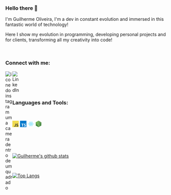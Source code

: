 ### Hello there 👋

I'm Guilherme Oliveira, I'm a dev in constant evolution and immersed in this fantastic world of technology!

Here I show my evolution in programming, developing personal projects and for clients, transforming all my creativity into code!

<br />

### Connect with me:

<p>
<a href="https://www.instagram.com/_guioliveira3">
<img align="left" alt="icone do instagram uma camera dentro de um quadrado" width="22px" src="https://cdn.jsdelivr.net/npm/simple-icons@v3/icons/instagram.svg" target="_blank"/>
</a>
<a href="https://www.linkedin.com/in/guilhermeaoliveira1/">
<img align="left" alt="LinkedIn" width="22px" src="https://cdn.jsdelivr.net/npm/simple-icons@v3/icons/linkedin.svg" target="_blank" />
</a>
</p>

<br />
<br />

<p align="left">
 <br />
 <h3>Languages and Tools:</h3>
 </p>
<br />

<code><img height="20" src="https://raw.githubusercontent.com/github/explore/80688e429a7d4ef2fca1e82350fe8e3517d3494d/topics/javascript/javascript.png"></code>
<code><img height="20" src="https://raw.githubusercontent.com/github/explore/80688e429a7d4ef2fca1e82350fe8e3517d3494d/topics/typescript/typescript.png"></code>
<code><img height="20" src="https://raw.githubusercontent.com/github/explore/80688e429a7d4ef2fca1e82350fe8e3517d3494d/topics/react/react.png"></code>
<code><img height="20" src="https://raw.githubusercontent.com/github/explore/80688e429a7d4ef2fca1e82350fe8e3517d3494d/topics/nodejs/nodejs.png"></code> 
 


<br />
<br />
<br />

[![Guilherme's github stats](https://github-readme-stats.vercel.app/api?username=guioliveira3&show_icons=true&theme=buefy)](https://github.com/rodolfomori/github-readme-stats)

<br />

[![Top Langs](https://github-readme-stats.vercel.app/api/top-langs/?username=guioliveira3&layout=compact&show_icons=true&theme=buefy)](https://github.com/rodolfomori/github-readme-stats)
